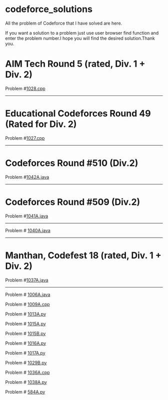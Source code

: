 # codeforce_solutions
All the problem of Codeforce that I have solved are here.

If you want a solution to a problem just use user browser find function and enter the problem number.I hope you will find the desired solution.Thank you. 

<h1> AIM Tech Round 5 (rated, Div. 1 + Div. 2)</h1>

Problem #<a href="https://github.com/Mahfuz001/codeforce_solutions/blob/master/1028A.cpp">1028.cpp</a>

---

<h1>Educational Codeforces Round 49 (Rated for Div. 2)</h1>

Problem #<a href="https://github.com/Mahfuz001/codeforce_solutions/blob/master/1027A.cpp">1027.cpp</a>

---

<h1>Codeforces Round #510 (Div.2)</h1>

Problem #<a href="https://github.com/Mahfuz001/codeforce_solutions/blob/master/1042A.java">1042A.java</a>

---

<h1>Codeforces Round #509 (Div.2)</h1>

Problem #<a href="https://github.com/Mahfuz001/codeforce_solutions/blob/master/1041A.java">1041A.java</a>

---

Problem #  <a href = "https://github.com/Mahfuz001/codeforce_solutions/blob/master/1040A.java">1040A.java</a>

---


<h1>Manthan, Codefest 18 (rated, Div. 1 + Div. 2)</h1>

Problem #<a href = "https://github.com/Mahfuz001/codeforce_solutions/blob/master/1037A.java">1037A.java</a>

---
Problem # <a href = "https://github.com/Mahfuz001/codeforce_solutions/blob/master/1006A.java">1006A.java</a>


Problem # <a href = "https://github.com/Mahfuz001/codeforce_solutions/blob/master/1009A.cpp">1009A.cpp</a>


Problem # <a href = "https://github.com/Mahfuz001/codeforce_solutions/blob/master/1013A.py">1013A.py</a>


Problem # <a href = "https://github.com/Mahfuz001/codeforce_solutions/blob/master/1015A.py">1015A.py</a>


Problem # <a href = "https://github.com/Mahfuz001/codeforce_solutions/blob/master/1015B.py">1015B.py</a>


Problem # <a href = "https://github.com/Mahfuz001/codeforce_solutions/blob/master/1016A.py">1016A.py</a>


Problem # <a href = "https://github.com/Mahfuz001/codeforce_solutions/blob/master/1017A.py">1017A.py</a>


Problem # <a href = "https://github.com/Mahfuz001/codeforce_solutions/blob/master/1029B.py">1029B.py</a>


Problem # <a href = "https://github.com/Mahfuz001/codeforce_solutions/blob/master/1036A.cpp">1036A.cpp</a>


Problem # <a href = "https://github.com/Mahfuz001/codeforce_solutions/blob/master/1038A.py">1038A.py</a>


Problem # <a href = "https://github.com/Mahfuz001/codeforce_solutions/blob/master/584A.py">584A.py</a>
